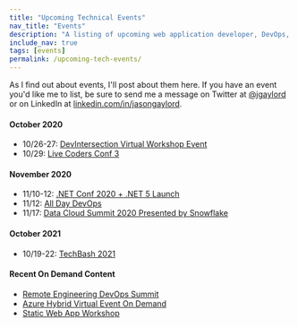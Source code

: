 ```yaml
---
title: "Upcoming Technical Events"
nav_title: "Events"
description: "A listing of upcoming web application developer, DevOps, and other technical events."
include_nav: true
tags: [events]
permalink: /upcoming-tech-events/
---
```


As I find out about events, I'll post about them here. If you have an event you'd like me to list, be sure to send me a message on Twitter at [@jgaylord](http://jasong.us/eUDX9v) or on LinkedIn at [linkedin.com/in/jasongaylord](http://jasong.us/linkedin).

#### October 2020
- 10/26-27: [DevIntersection Virtual Workshop Event](https://jasong.us/31pTjOF)
- 10/29: [Live Coders Conf 3](https://jasong.us/3dOjF1w)

#### November 2020
- 11/10-12: [.NET Conf 2020 + .NET 5 Launch](https://jasong.us/34YdZxG)
- 11/12: [All Day DevOps](https://jasong.us/2HaQKsd)
- 11/17: [Data Cloud Summit 2020 Presented by Snowflake](https://jasong.us/3dJrJ3A)

#### October 2021
- 10/19-22: [TechBash 2021](https://jasong.us/37lAkGe)

#### Recent On Demand Content
- [Remote Engineering DevOps Summit](https://jasong.us/3bTNI6P)
- [Azure Hybrid Virtual Event On Demand](https://jasong.us/3g9Uhmo)
- [Static Web App Workshop](https://jasong.us/3f7QBkz)